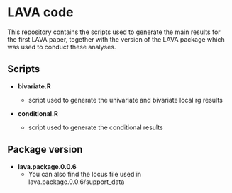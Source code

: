 # LAVA code

This repository contains the scripts used to generate the main results for the first LAVA paper, together with the version of the LAVA package which was used to conduct these analyses.

## Scripts
- **bivariate.R**
  - script used to generate the univariate and bivariate local rg results

- **conditional.R**
  - script used to generate the conditional results

## Package version
- **lava.package.0.0.6**
  - You can also find the locus file used in lava.package.0.0.6/support_data
